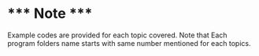 *** Note *** 
=============
Example codes are provided for each topic covered. Note that Each program folders 
name starts with same number mentioned for each topics.
